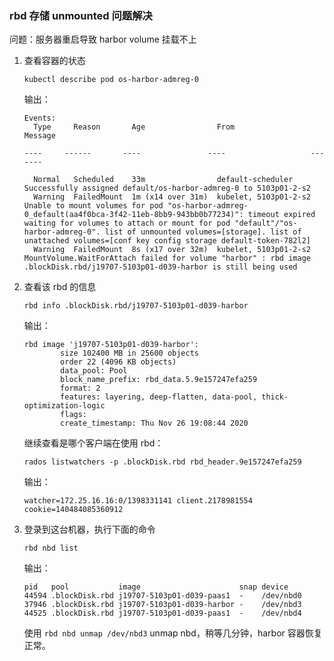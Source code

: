 ### rbd 存储 unmounted 问题解决

问题：服务器重启导致 harbor volume 挂载不上

1. 查看容器的状态

   `kubectl describe pod os-harbor-admreg-0`

   输出：

   ```
   Events:
     Type     Reason       Age                From                   Message
   
   ----     ------       ----               ----                   -------
   
     Normal   Scheduled    33m                default-scheduler      Successfully assigned default/os-harbor-admreg-0 to 5103p01-2-s2
     Warning  FailedMount  1m (x14 over 31m)  kubelet, 5103p01-2-s2  Unable to mount volumes for pod "os-harbor-admreg-0_default(aa4f0bca-3f42-11eb-8bb9-943bb0b77234)": timeout expired waiting for volumes to attach or mount for pod "default"/"os-harbor-admreg-0". list of unmounted volumes=[storage]. list of unattached volumes=[conf key config storage default-token-782l2]
     Warning  FailedMount  8s (x17 over 32m)  kubelet, 5103p01-2-s2  MountVolume.WaitForAttach failed for volume "harbor" : rbd image .blockDisk.rbd/j19707-5103p01-d039-harbor is still being used
   ```

2. 查看该 rbd 的信息

   `rbd info .blockDisk.rbd/j19707-5103p01-d039-harbor`

   输出：

   ```
   rbd image 'j19707-5103p01-d039-harbor':
           size 102400 MB in 25600 objects
           order 22 (4096 KB objects)
           data_pool: Pool
           block_name_prefix: rbd_data.5.9e157247efa259
           format: 2
           features: layering, deep-flatten, data-pool, thick-optimization-logic
           flags:
           create_timestamp: Thu Nov 26 19:08:44 2020
   ```

   继续查看是哪个客户端在使用 rbd：

   `rados listwatchers -p .blockDisk.rbd rbd_header.9e157247efa259`

   输出：

   ```
   watcher=172.25.16.16:0/1398331141 client.2178981554 cookie=140484085360912
   ```

3. 登录到这台机器，执行下面的命令

   `rbd nbd list`

   输出：

   ```
   pid   pool           image                      snap device
   44594 .blockDisk.rbd j19707-5103p01-d039-paas1  -    /dev/nbd0
   37946 .blockDisk.rbd j19707-5103p01-d039-harbor -    /dev/nbd3
   44525 .blockDisk.rbd j19707-5103p01-d039-paas1  -    /dev/nbd4
   ```

   使用 `rbd nbd unmap /dev/nbd3` unmap nbd，稍等几分钟，harbor 容器恢复正常。